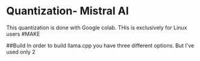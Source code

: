 # Quantization- Mistral AI
This quantization is done with Google colab.
THis is exclusively for Linux users
#MAKE

##Build
In order to build llama.cpp you have three different options. But I've used only 2

